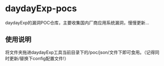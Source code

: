 # daydayExp-pocs
daydayExp的漏洞POC仓库，主要收集国内厂商应用系统漏洞，慢慢更新...
## 使用说明
将文件夹拖进daydayExp工具当前目录下的/poc/json/文件下即可食用。（记得同时更新/替换下config配置文件!）
